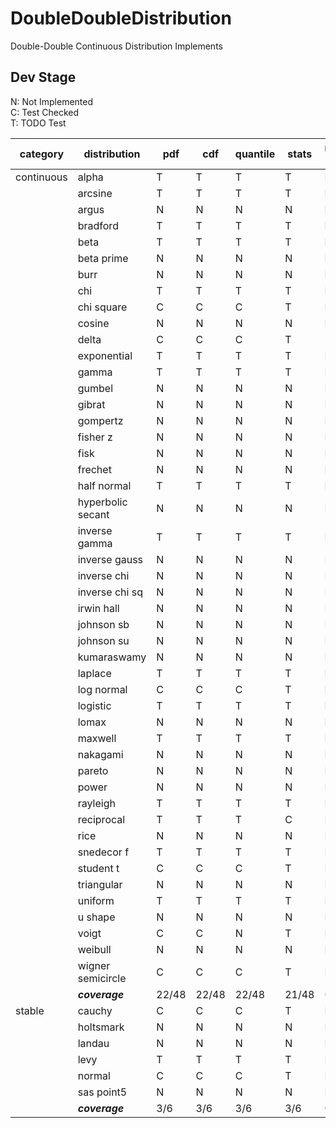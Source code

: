 # DoubleDoubleDistribution
 Double-Double Continuous Distribution Implements

## Dev Stage
N: Not Implemented  
C: Test Checked  
T: TODO Test  

| category   | distribution      | pdf   | cdf   | quantile | stats | random gen | define |
| ---------- | ----------------- | ----- | ----- | -------- | ----- | ---------- | ------ |
| continuous | alpha             | T     | T     | T        | T     | N          | N      |
|            | arcsine           | T     | T     | T        | T     | N          | N      |
|            | argus             | N     | N     | N        | N     | N          | N      |
|            | bradford          | T     | T     | T        | T     | N          | N      |
|            | beta              | T     | T     | T        | T     | N          | N      |
|            | beta prime        | N     | N     | N        | N     | N          | N      |
|            | burr              | N     | N     | N        | N     | N          | N      |
|            | chi               | T     | T     | T        | T     | N          | N      |
|            | chi square        | C     | C     | C        | T     | N          | N      |
|            | cosine            | N     | N     | N        | N     | N          | N      |
|            | delta             | C     | C     | C        | T     | -          | N      |
|            | exponential       | T     | T     | T        | T     | N          | N      |
|            | gamma             | T     | T     | T        | T     | N          | N      |
|            | gumbel            | N     | N     | N        | N     | N          | N      |
|            | gibrat            | N     | N     | N        | N     | N          | N      |
|            | gompertz          | N     | N     | N        | N     | N          | N      |
|            | fisher z          | N     | N     | N        | N     | N          | N      |
|            | fisk              | N     | N     | N        | N     | N          | N      |
|            | frechet           | N     | N     | N        | N     | N          | N      |
|            | half normal       | T     | T     | T        | T     | N          | N      |
|            | hyperbolic secant | N     | N     | N        | N     | N          | N      |
|            | inverse gamma     | T     | T     | T        | T     | N          | N      |
|            | inverse gauss     | N     | N     | N        | N     | N          | N      |
|            | inverse chi       | N     | N     | N        | N     | N          | N      |
|            | inverse chi sq    | N     | N     | N        | N     | N          | N      |
|            | irwin hall        | N     | N     | N        | N     | N          | N      |
|            | johnson sb        | N     | N     | N        | N     | N          | N      |
|            | johnson su        | N     | N     | N        | N     | N          | N      |
|            | kumaraswamy       | N     | N     | N        | N     | N          | N      |
|            | laplace           | T     | T     | T        | T     | N          | N      |
|            | log normal        | C     | C     | C        | T     | N          | N      |
|            | logistic          | T     | T     | T        | T     | N          | N      |
|            | lomax             | N     | N     | N        | N     | N          | N      |
|            | maxwell           | T     | T     | T        | T     | N          | N      |
|            | nakagami          | N     | N     | N        | N     | N          | N      |
|            | pareto            | N     | N     | N        | N     | N          | N      |
|            | power             | N     | N     | N        | N     | N          | N      |
|            | rayleigh          | T     | T     | T        | T     | N          | N      |
|            | reciprocal        | T     | T     | T        | C     | N          | N      |
|            | rice              | N     | N     | N        | N     | N          | N      |
|            | snedecor f        | T     | T     | T        | T     | N          | N      |
|            | student t         | C     | C     | C        | T     | N          | N      |
|            | triangular        | N     | N     | N        | N     | N          | N      |
|            | uniform           | T     | T     | T        | T     | N          | N      |
|            | u shape           | N     | N     | N        | N     | N          | N      |
|            | voigt             | C     | C     | N        | T     | N          | N      |
|            | weibull           | N     | N     | N        | N     | N          | N      |
|            | wigner semicircle | C     | C     | C        | T     | N          | N      |
|            | ***coverage***    | 22/48 | 22/48 | 22/48    | 21/48 | 0/48       | 0/48   |
| stable     | cauchy            | C     | C     | C        | T     | N          | N      |
|            | holtsmark         | N     | N     | N        | N     | N          | N      |
|            | landau            | N     | N     | N        | N     | N          | N      |
|            | levy              | T     | T     | T        | T     | N          | N      |
|            | normal            | C     | C     | C        | T     | N          | N      |
|            | sas point5        | N     | N     | N        | N     | N          | N      |
|            | ***coverage***    | 3/6   | 3/6   | 3/6      | 3/6   | 0/6        | 0/6    |